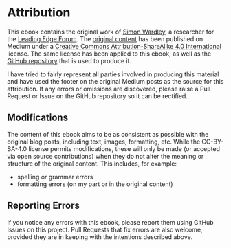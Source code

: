 # Attribution

This ebook contains the original work of [Simon Wardley](https://medium.com/@swardley), a researcher for the [Leading Edge Forum](https://leadingedgeforum.com/). The [original content](https://medium.com/wardleymaps) has been published on Medium under a [Creative Commons Attribution-ShareAlike 4.0 International](https://creativecommons.org/licenses/by-sa/4.0/) license. The same license has been applied to this ebook, as well as the [GitHub repository](https://github.com/stuartgunter/wardley-maps) that is used to produce it.

I have tried to fairly represent all parties involved in producing this material and have used the footer on the original Medium posts as the source for this attribution. If any errors or omissions are discovered, please raise a Pull Request or Issue on the GitHub repository so it can be rectified.

## Modifications

The content of this ebook aims to be as consistent as possible with the original blog posts, including text, images, formatting, etc. While the CC-BY-SA-4.0 license permits modifications, these will only be made (or accepted via open source contributions) when they do not alter the meaning or structure of the original content. This includes, for example:

* spelling or grammar errors
* formatting errors (on my part or in the original content)

## Reporting Errors

If you notice any errors with this ebook, please report them using GitHub Issues on this project. Pull Requests that fix errors are also welcome, provided they are in keeping with the intentions described above.
